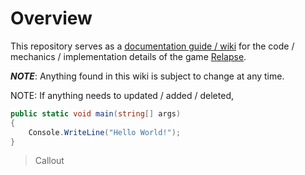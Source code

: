 
# Overview

This repository serves as a [documentation guide / wiki](<./Documentation/Documentation.md>) for the code / mechanics / implementation details of the game [Relapse](https://github.com/aidenr2023/Relapse).

***NOTE***: Anything found in this wiki is subject to change at any time.

NOTE: If anything needs to updated / added / deleted,

```cs
public static void main(string[] args)
{
    Console.WriteLine("Hello World!");
}
```

> Callout
